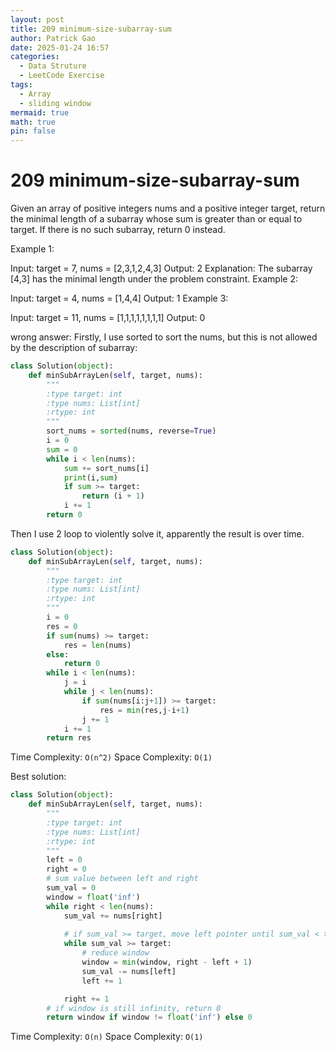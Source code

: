 ```yaml
---
layout: post
title: 209 minimum-size-subarray-sum
author: Patrick Gao
date: 2025-01-24 16:57
categories:
  - Data Struture
  - LeetCode Exercise
tags:
  - Array
  - sliding window
mermaid: true
math: true
pin: false
---
```


# 209 minimum-size-subarray-sum

Given an array of positive integers nums and a positive integer target, return the minimal length of a 
subarray
 whose sum is greater than or equal to target. If there is no such subarray, return 0 instead.

 

Example 1:

Input: target = 7, nums = [2,3,1,2,4,3]
Output: 2
Explanation: The subarray [4,3] has the minimal length under the problem constraint.
Example 2:

Input: target = 4, nums = [1,4,4]
Output: 1
Example 3:

Input: target = 11, nums = [1,1,1,1,1,1,1,1]
Output: 0


wrong answer:
Firstly, I use sorted to sort the nums, but this is not allowed by the description of subarray:
```python
class Solution(object):
    def minSubArrayLen(self, target, nums):
        """
        :type target: int
        :type nums: List[int]
        :rtype: int
        """
        sort_nums = sorted(nums, reverse=True)
        i = 0
        sum = 0
        while i < len(nums):
            sum += sort_nums[i]
            print(i,sum)
            if sum >= target:
                return (i + 1)
            i += 1
        return 0
```

Then I use 2 loop to violently solve it, apparently the result is over time.

```python
class Solution(object):
    def minSubArrayLen(self, target, nums):
        """
        :type target: int
        :type nums: List[int]
        :rtype: int
        """
        i = 0
        res = 0
        if sum(nums) >= target:
            res = len(nums)
        else:
            return 0
        while i < len(nums):
            j = i
            while j < len(nums):
                if sum(nums[i:j+1]) >= target:
                    res = min(res,j-i+1)
                j += 1
            i += 1
        return res

```

Time Complexity: `O(n^2)`
Space Complexity: `O(1)`

Best solution:
```python
class Solution(object):
    def minSubArrayLen(self, target, nums):
        """
        :type target: int
        :type nums: List[int]
        :rtype: int
        """
        left = 0
        right = 0
        # sum value between left and right
        sum_val = 0
        window = float('inf')
        while right < len(nums):
            sum_val += nums[right]
            
            # if sum_val >= target, move left pointer until sum_val < target
            while sum_val >= target:
                # reduce window
                window = min(window, right - left + 1)
                sum_val -= nums[left]
                left += 1

            right += 1
        # if window is still infinity, return 0
        return window if window != float('inf') else 0
```
Time Complexity: `O(n)`
Space Complexity: `O(1)`
